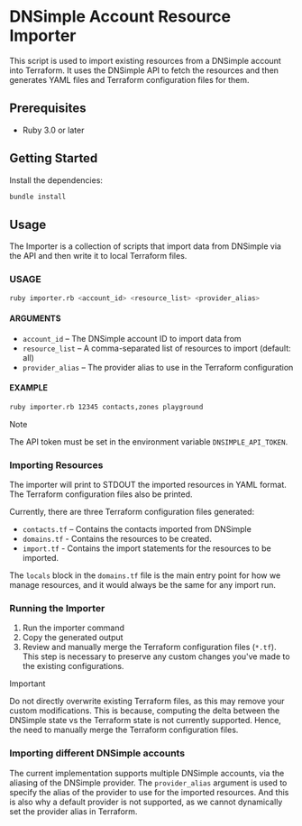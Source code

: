 # DNSimple Account Resource Importer

This script is used to import existing resources from a DNSimple account into Terraform. It uses the DNSimple API to fetch the resources and then generates YAML files and Terraform configuration files for them.

## Prerequisites

- Ruby 3.0 or later

## Getting Started

Install the dependencies:

```bash
bundle install
```

## Usage

The Importer is a collection of scripts that import data from DNSimple via the API and then write it to local Terraform files.

### USAGE

```bash
ruby importer.rb <account_id> <resource_list> <provider_alias>
```

#### ARGUMENTS

- `account_id` – The DNSimple account ID to import data from
- `resource_list` – A comma-separated list of resources to import (default: all)
- `provider_alias` – The provider alias to use in the Terraform configuration

#### EXAMPLE

```bash
ruby importer.rb 12345 contacts,zones playground
```

>[!NOTE]
> The API token must be set in the environment variable `DNSIMPLE_API_TOKEN`.

### Importing Resources

The importer will print to STDOUT the imported resources in YAML format. The Terraform configuration files also be printed.

Currently, there are three Terraform configuration files generated:

- `contacts.tf` – Contains the contacts imported from DNSimple
- `domains.tf` - Contains the resources to be created.
- `import.tf` - Contains the import statements for the resources to be imported.

The `locals` block in the `domains.tf` file is the main entry point for how we manage resources, and it would always be the same for any import run.

### Running the Importer

1. Run the importer command
1. Copy the generated output
1. Review and manually merge the Terraform configuration files (`*.tf`). This step is necessary to preserve any custom changes you've made to the existing configurations.

> [!IMPORTANT]
> Do not directly overwrite existing Terraform files, as this may remove your custom modifications. This is because,
> computing the delta between the DNSimple state vs the Terraform state is not currently supported. Hence, the need to manually merge the Terraform configuration files.

### Importing different DNSimple accounts

The current implementation supports multiple DNSimple accounts, via the aliasing of the DNSimple provider. The `provider_alias` argument is used to specify the alias of the provider to use for the imported resources. And this is also why a default provider is not supported, as we cannot dynamically set the provider alias in Terraform.
